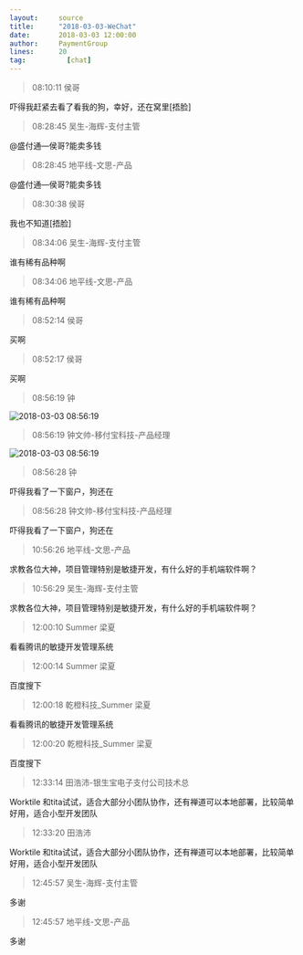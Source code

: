 ```yaml
---
layout:     source 
title:      "2018-03-03-WeChat"
date:       2018-03-03 12:00:00
author:     PaymentGroup
lines:      20 
tag:		  [chat]
---
```

> 08:10:11  侯哥  
   
吓得我赶紧去看了看我的狗，幸好，还在窝里[捂脸]  
   
> 08:28:45  吴生-海辉-支付主管  
   
@盛付通—侯哥?能卖多钱  
   
> 08:28:45  地平线-文思-产品  
   
@盛付通—侯哥?能卖多钱  
   
> 08:30:38  侯哥  
   
我也不知道[捂脸]  
   
> 08:34:06  吴生-海辉-支付主管  
   
谁有稀有品种啊  
   
> 08:34:06  地平线-文思-产品  
   
谁有稀有品种啊  
   
> 08:52:14  侯哥  
   
买啊  
   
> 08:52:17  侯哥  
   
买啊  
   
> 08:56:19  钟  
   
![2018-03-03 08:56:19](http://static.cocolian.org/img/20180303_085619.png) 
   
> 08:56:19  钟文帅-移付宝科技-产品经理  
   
![2018-03-03 08:56:19](http://static.cocolian.org/img/20180303_085619.png) 
   
> 08:56:28  钟  
   
吓得我看了一下窗户，狗还在  
   
> 08:56:28  钟文帅-移付宝科技-产品经理  
   
吓得我看了一下窗户，狗还在  
   
> 10:56:26  地平线-文思-产品  
   
求教各位大神，项目管理特别是敏捷开发，有什么好的手机端软件啊？  
   
> 10:56:29  吴生-海辉-支付主管  
   
求教各位大神，项目管理特别是敏捷开发，有什么好的手机端软件啊？  
   
> 12:00:10  Summer 梁夏  
   
看看腾讯的敏捷开发管理系统  
   
> 12:00:14  Summer 梁夏  
   
百度搜下  
   
> 12:00:18  乾橙科技_Summer 梁夏  
   
看看腾讯的敏捷开发管理系统  
   
> 12:00:20  乾橙科技_Summer 梁夏  
   
百度搜下  
   
> 12:33:14  田浩沛-银生宝电子支付公司技术总  
   
Worktile 和tita试试，适合大部分小团队协作，还有禅道可以本地部署，比较简单好用，适合小型开发团队  
   
> 12:33:20  田浩沛  
   
Worktile 和tita试试，适合大部分小团队协作，还有禅道可以本地部署，比较简单好用，适合小型开发团队  
   
> 12:45:57  吴生-海辉-支付主管  
   
多谢  
   
> 12:45:57  地平线-文思-产品  
   
多谢  
   
